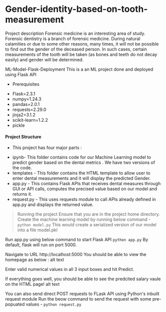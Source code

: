# Gender-identity-based-on-tooth-measurement

Project description
Forensic medicine is an interesting area of study. Forensic dentistry is a branch of forensic medicine. During natural calamities or due to some other reasons, many times, it will not be possible to find out the gender of the deceased person. In such cases, certain measurements of the tooth will be taken (as bones and teeth do not decay easily) and gender will be determined.


ML-Model-Flask-Deployment
This is a an ML project done and deployed using Flask API

* Prerequisites
+ Flask=2.3.1
+ numpy=1.24.3
+ pandas=2.0.1
+ requests=2.29.0
+ jinja2=3.1.2
+ scikit-learn=1.2.2
+ pickle

#### Project Structure
* This project has four major parts :

+ ipynb- This folder contains code for our Machine Learning model to predict gender based on the dental metrics . We have two versions of the code.
+ templates - This folder contains the HTML template to allow user to enter dental measurements and it will display the predicted Gender.
+ app.py - This contains Flask APIs that receives dental measures through GUI or API calls, computes the precised value based on our model and returns it.
+ request.py - This uses requests module to call APIs already defined in app.py and displays the returned value.

> Running the project
Ensure that you are in the project home directory. Create the machine learning model by running below command -
`python model.py`
This would create a serialized version of our model into a file model.pkl

Run app.py using below command to start Flask API
`python app.py`
By default, flask will run on port 5000.

Navigate to URL http://localhost:5000
You should be able to view the homepage as below : alt text

Enter valid numerical values in all 3 input boxes and hit Predict.

If everything goes well, you should be able to see the predcited salary vaule on the HTML page! alt text

You can also send direct POST requests to FLask API using Python's inbuilt request module Run the beow command to send the request with some pre-popuated values -
`python request.py`
